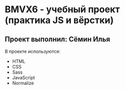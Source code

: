# BMVX6 - учебный проект (практика JS и вёрстки)
## Проект выполнил: Сёмин Илья

  В проекте используются:
  - HTML
  - CSS
  - Sass
  - JavaScript
  - Normalize
